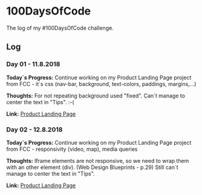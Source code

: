 # 100DaysOfCode

The log of my #100DaysOfCode challenge.

## Log

### Day 01 - 11.8.2018
**Today´s Progress:** Continue working on my Product Landing Page project from FCC - it´s css (nav-bar, background, text-colors, paddings, margins,...)

**Thoughts:** For not repeating background used "fixed". Can´t manage to center the text in "Tips". :-(

**Link:** [Product Landing Page](https://codepen.io/mmajam/pen/PBBoeg?editors=1100)

### Day 02 - 12.8.2018
**Today´s Progress:** Continue working on my Product Landing Page project from FCC - responsivity (video, map), media queries

**Thoughts:** Iframe elements are not responsive, so we need to wrap them with an other element (div). (Web Design Blueprints - p.29)
Still can´t manage to center the text in "Tips". 

**Link:** [Product Landing Page](https://codepen.io/mmajam/pen/PBBoeg?editors=1100)
